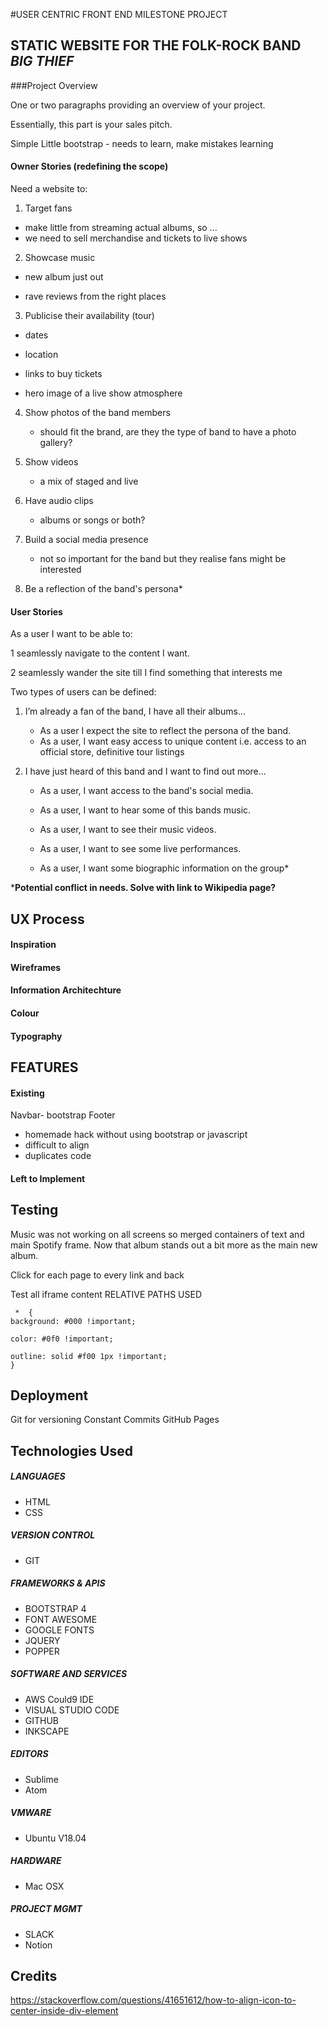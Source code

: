 #USER CENTRIC FRONT END MILESTONE PROJECT

## STATIC WEBSITE FOR THE FOLK-ROCK BAND _BIG THIEF_

###Project Overview

One or two paragraphs providing an overview of your project.

Essentially, this part is your sales pitch.

Simple
Little bootstrap - needs to learn, make mistakes learning


#### Owner Stories (redefining the scope)

Need a website to:

1. Target fans

 - make little from streaming actual albums, so ...
 - we need to sell merchandise and tickets to live shows

2. Showcase music

 - new album just out

 - rave reviews from the right places

3. Publicise their availability (tour)

 - dates

 - location

 - links to buy tickets

 - hero image of a live show atmosphere

4. Show photos of the band members

     - should fit the brand, are they the type of band to have a photo gallery?

5. Show videos
     - a mix of staged and live

6. Have audio clips

     - albums or songs or both?

7. Build a social media presence

    - not so important for the band but they realise fans might be interested

8. Be a reflection of the band's persona*

#### User Stories

As a user I want to be able to:

 1 seamlessly navigate to the content I want.

 2 seamlessly wander the site till I find something that interests me

Two types of users can be defined:

1. I’m already a fan of the band, I have all their albums…
    - As a user I expect the site to reflect the persona of the band.
    - As a user, I want easy access to unique content i.e. access to an official store, definitive tour listings

2. I have just heard of this band and I want to find out more…
    - As a user, I want access to the band's social media.

    - As a user, I want to hear some of this bands music.
    - As a user, I want to see their music videos.

    - As a user, I want to see some live performances.
    - As a user, I want some biographic information on the group*

***Potential conflict in needs. Solve with link to Wikipedia page?**

## UX Process

#### Inspiration

#### Wireframes

#### Information Architechture

#### Colour

#### Typography



## FEATURES

#### Existing
 Navbar- bootstrap
 Footer
- homemade hack without using bootstrap or javascript
- difficult to align
- duplicates code

#### Left to Implement


## Testing

Music was not working on all screens so merged containers of text and main Spotify frame.
Now that album stands out a bit more as the main new album.

 Click for each page to every link and back

Test all iframe content
RELATIVE PATHS USED

     *  {
    background: #000 !important;

    color: #0f0 !important;

    outline: solid #f00 1px !important;
    }

## Deployment

Git for versioning
Constant Commits
GitHub Pages

## Technologies Used

##### LANGUAGES
- HTML
- CSS

##### VERSION CONTROL
- GIT

##### FRAMEWORKS & APIS
- BOOTSTRAP 4
- FONT AWESOME
- GOOGLE FONTS
- JQUERY
- POPPER

##### SOFTWARE AND SERVICES
- AWS Could9 IDE
- VISUAL STUDIO CODE
- GITHUB
- INKSCAPE

##### EDITORS
- Sublime
- Atom

##### VMWARE
- Ubuntu V18.04

##### HARDWARE
- Mac OSX

##### PROJECT MGMT
- SLACK
- Notion

## Credits
https://stackoverflow.com/questions/41651612/how-to-align-icon-to-center-inside-div-element




